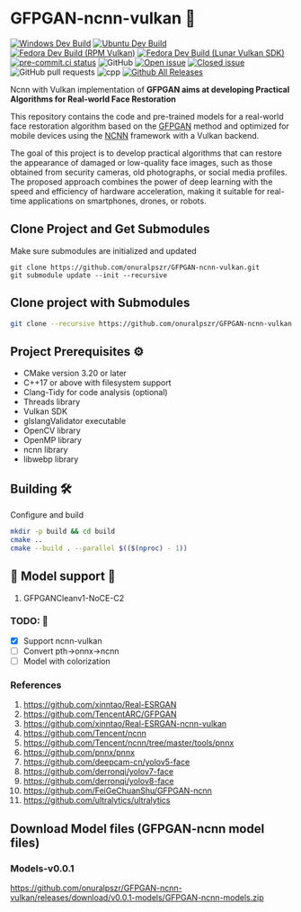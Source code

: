 # GFPGAN-ncnn-vulkan 🚀

[![Windows Dev Build](https://github.com/onuralpszr/GFPGAN-ncnn-vulkan/actions/workflows/build_dev_windows.yml/badge.svg)](https://github.com/onuralpszr/GFPGAN-ncnn-vulkan/actions/workflows/build_dev_windows.yml)
[![Ubuntu Dev Build](https://github.com/onuralpszr/GFPGAN-ncnn-vulkan/actions/workflows/build_dev_ubuntu.yml/badge.svg)](https://github.com/onuralpszr/GFPGAN-ncnn-vulkan/actions/workflows/build_dev_ubuntu.yml)
[![Fedora Dev Build (RPM Vulkan)](https://github.com/onuralpszr/GFPGAN-ncnn-vulkan/actions/workflows/build_dev_fedora_rpm_vulkan.yml/badge.svg)](https://github.com/onuralpszr/GFPGAN-ncnn-vulkan/actions/workflows/build_dev_fedora_rpm_vulkan.yml)
[![Fedora Dev Build (Lunar Vulkan SDK)](https://github.com/onuralpszr/GFPGAN-ncnn-vulkan/actions/workflows/build_dev_fedora_lunar_vulkan.yml/badge.svg)](https://github.com/onuralpszr/GFPGAN-ncnn-vulkan/actions/workflows/build_dev_fedora_lunar_vulkan.yml)
[![pre-commit.ci status](https://results.pre-commit.ci/badge/github/onuralpszr/GFPGAN-ncnn-vulkan/main.svg)](https://results.pre-commit.ci/latest/github/onuralpszr/GFPGAN-ncnn-vulkan/main)
![GitHub](https://img.shields.io/github/license/onuralpszr/GFPGAN-ncnn-vulkan?color=red)
[![Open issue](https://img.shields.io/github/issues/onuralpszr/GFPGAN-ncnn-vulkan)](https://github.com/onuralpszr/GFPGAN-ncnn-vulkan/issues)
[![Closed issue](https://img.shields.io/github/issues-closed/onuralpszr/GFPGAN-ncnn-vulkan)](https://github.com/onuralpszr/GFPGAN-ncnn-vulkan/issues)
![GitHub pull requests](https://img.shields.io/github/issues-pr-raw/onuralpszr/GFPGAN-ncnn-vulkan)
![cpp](https://img.shields.io/badge/C++20-Project-blue.svg?style=flat&logo=c%2B%2B)
[![Github All Releases](https://img.shields.io/github/downloads/onuralpszr/GFPGAN-ncnn-vulkan/total.svg)](https://github.com/onuralpszr/GFPGAN-ncnn-vulkan/releases)

Ncnn with Vulkan implementation of **GFPGAN aims at developing Practical Algorithms for Real-world Face Restoration**

This repository contains the code and pre-trained models for a real-world face restoration algorithm based on the [GFPGAN](https://github.com/TencentARC/GFPGAN) method and optimized for mobile devices using the [NCNN](https://github.com/Tencent/ncnn) framework with a Vulkan backend.

The goal of this project is to develop practical algorithms that can restore the appearance of damaged or low-quality face images, such as those obtained from security cameras, old photographs, or social media profiles. The proposed approach combines the power of deep learning with the speed and efficiency of hardware acceleration, making it suitable for real-time applications on smartphones, drones, or robots.

## Clone Project and Get Submodules

Make sure submodules are initialized and updated

```console
git clone https://github.com/onuralpszr/GFPGAN-ncnn-vulkan.git
git submodule update --init --recursive
```

## Clone project with Submodules

```sh
git clone --recursive https://github.com/onuralpszr/GFPGAN-ncnn-vulkan.git
```

## Project Prerequisites ⚙️

- CMake version 3.20 or later
- C++17 or above with filesystem support
- Clang-Tidy for code analysis (optional)
- Threads library
- Vulkan SDK
- glslangValidator executable
- OpenCV library
- OpenMP library
- ncnn library
- libwebp library

## Building 🛠️

Configure and build

```sh
mkdir -p build && cd build
cmake ..
cmake --build . --parallel $(($(nproc) - 1))
```

## :construction: Model support :construction:

1. GFPGANCleanv1-NoCE-C2

### TODO: :bookmark_tabs:

- [x] Support ncnn-vulkan
- [ ] Convert pth->onnx->ncnn
- [ ] Model with colorization

### References

1. <https://github.com/xinntao/Real-ESRGAN>
2. <https://github.com/TencentARC/GFPGAN>
3. <https://github.com/xinntao/Real-ESRGAN-ncnn-vulkan>
4. <https://github.com/Tencent/ncnn>
5. <https://github.com/Tencent/ncnn/tree/master/tools/pnnx>
6. <https://github.com/pnnx/pnnx>
7. <https://github.com/deepcam-cn/yolov5-face>
8. <https://github.com/derronqi/yolov7-face>
9. <https://github.com/derronqi/yolov8-face>
10. <https://github.com/FeiGeChuanShu/GFPGAN-ncnn>
11. <https://github.com/ultralytics/ultralytics>

## Download Model files (GFPGAN-ncnn model files)

### Models-v0.0.1

<https://github.com/onuralpszr/GFPGAN-ncnn-vulkan/releases/download/v0.0.1-models/GFPGAN-ncnn-models.zip>
